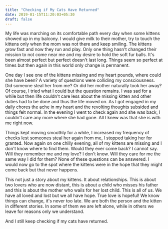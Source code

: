 ```yaml
---
title: "Checking if My Cats Have Returned"
date: 2019-01-15T11:20:03+05:30
draft: false
---
```


My life was marching on its comfortable path every day when some kittens showed up in my balcony. I would give milk to their mother, try to touch the kittens only when the mom was not there and keep smiling. The kittens grow fast and now they run and play. Only one thing hasn't changed their mission to not come near me and my desire to hold the soft fur balls. It's been almost perfect but perfect doesn't last long. Things seem so perfect at times but then again in this world only change is permanent.

One day I see one of the kittens missing and my heart pounds, where could she have been? A variety of questions were colliding my consciousness. Did someone steal her from me? Or did her mother naturally took her away? Of course, I tried what I could but the question remains. I was sad for a while but then life couldn't care less about the missing kitten and other duties had to be done and thus the life moved on. As I got engaged in my daily chores the ache in my heart and the revolting thoughts subsided and things felt normal. In the evening I went to check again and she was back, I couldn't care any more where she had gone. All I knew was that she is with me right now.

Things kept moving smoothly for a while, I increased my frequency of checks lest someones steal her again from me, I stopped taking her for granted. Now again on one chilly evening, all of my kittens are missing and I don't know where to find them. Would they ever come back? I cannot say. Will they remember me and my love? I don't know. Will they care for me the same way I did for them? None of these questions can be answered. I would now go to the spot where the kittens were in the hope that they might come back but that never happens.

This not just a story about my kittens. It about relationships. This is about two lovers who are now distant, this is about a child who misses his father and this is about the mother who wails for her lost child. This is all of us. We have all loved and lost but we all have hope. True love is hopeful! We know things can change, it's never too late. We are both the person and the kitten in different stories. In some of them we are left alone, while in others we leave for reasons only we understand.

And I still keep checking if my cats have returned.
